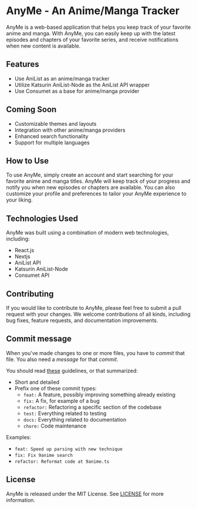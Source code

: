 # AnyMe - An Anime/Manga Tracker

AnyMe is a web-based application that helps you keep track of your favorite anime and manga. With AnyMe, you can easily keep up with the latest episodes and chapters of your favorite series, and receive notifications when new content is available.

## Features

- Use AniList as an anime/manga tracker
- Utilize Katsurin AniList-Node as the AniList API wrapper
- Use Consumet as a base for anime/manga provider

## Coming Soon

- Customizable themes and layouts
- Integration with other anime/manga providers
- Enhanced search functionality
- Support for multiple languages

## How to Use

To use AnyMe, simply create an account and start searching for your favorite anime and manga titles. AnyMe will keep track of your progress and notify you when new episodes or chapters are available. You can also customize your profile and preferences to tailor your AnyMe experience to your liking.

## Technologies Used

AnyMe was built using a combination of modern web technologies, including:

- React.js
- Nextjs
- AniList API
- Katsurin AniList-Node
- Consumet API

## Contributing

If you would like to contribute to AnyMe, please feel free to submit a pull request with your changes. We welcome contributions of all kinds, including bug fixes, feature requests, and documentation improvements.

## Commit message
When you've made changes to one or more files, you have to *commit* that file. You also need a
*message* for that *commit*.

You should read [these](https://www.freecodecamp.org/news/writing-good-commit-messages-a-practical-guide/) guidelines, or that summarized:

- Short and detailed
- Prefix one of these commit types:
   - `feat:` A feature, possibly improving something already existing
   - `fix:` A fix, for example of a bug
   - `refactor:` Refactoring a specific section of the codebase
   - `test:` Everything related to testing
   - `docs:` Everything related to documentation
   - `chore:` Code maintenance

Examples:
 - `feat: Speed up parsing with new technique`
 - `fix: Fix 9anime search`
 - `refactor: Reformat code at 9anime.ts`

## License

AnyMe is released under the MIT License. See [LICENSE](./LICENSE) for more information.